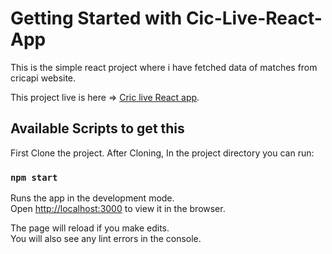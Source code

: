 # Getting Started with Cic-Live-React-App
This is the simple react project where i have fetched data of matches from cricapi website.

This project live is here => [Cric live React app](https://criclive-application.web.app/).

## Available Scripts to get this 

First Clone the project.
After Cloning, In the project directory you can run:

### `npm start`

Runs the app in the development mode.\
Open [http://localhost:3000](http://localhost:3000) to view it in the browser.

The page will reload if you make edits.\
You will also see any lint errors in the console.


